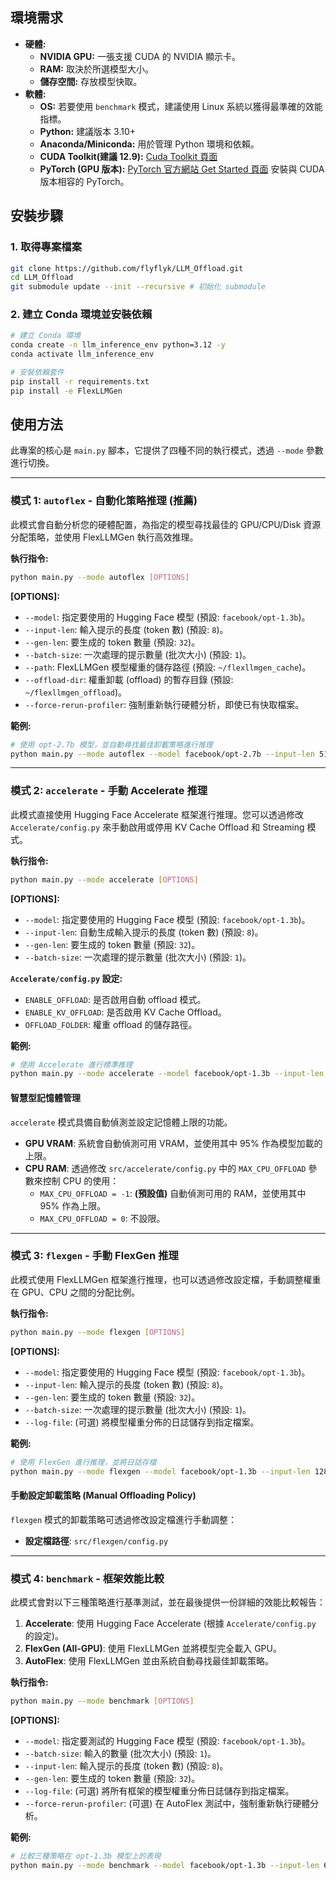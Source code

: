 ## 環境需求

*   **硬體:**
    *   **NVIDIA GPU:** 一張支援 CUDA 的 NVIDIA 顯示卡。
    *   **RAM:** 取決於所選模型大小。
    *   **儲存空間:** 存放模型快取。
*   **軟體:**
    *   **OS:** 若要使用 `benchmark` 模式，建議使用 Linux 系統以獲得最準確的效能指標。
    *   **Python:** 建議版本 3.10+
    *   **Anaconda/Miniconda:** 用於管理 Python 環境和依賴。
    *   **CUDA Toolkit(建議 12.9):** [Cuda Toolkit 頁面](https://developer.nvidia.com/cuda-toolkit-archive)
    *   **PyTorch (GPU 版本):** [PyTorch 官方網站 Get Started 頁面](https://pytorch.org/get-started/locally/) 安裝與 CUDA 版本相容的 PyTorch。

## 安裝步驟

### 1. 取得專案檔案

```bash
git clone https://github.com/flyflyk/LLM_Offload.git
cd LLM_Offload
git submodule update --init --recursive # 初始化 submodule
```

### 2. 建立 Conda 環境並安裝依賴

```bash
# 建立 Conda 環境
conda create -n llm_inference_env python=3.12 -y
conda activate llm_inference_env

# 安裝依賴套件
pip install -r requirements.txt
pip install -e FlexLLMGen
```

## 使用方法

此專案的核心是 `main.py` 腳本，它提供了四種不同的執行模式，透過 `--mode` 參數進行切換。

---

### 模式 1: `autoflex` - 自動化策略推理 (推薦)

此模式會自動分析您的硬體配置，為指定的模型尋找最佳的 GPU/CPU/Disk 資源分配策略，並使用 FlexLLMGen 執行高效推理。

**執行指令:**

```bash
python main.py --mode autoflex [OPTIONS]
```

**[OPTIONS]:**

*   `--model`: 指定要使用的 Hugging Face 模型 (預設: `facebook/opt-1.3b`)。
*   `--input-len`: 輸入提示的長度 (token 數) (預設: `8`)。
*   `--gen-len`: 要生成的 token 數量 (預設: `32`)。
*   `--batch-size`: 一次處理的提示數量 (批次大小) (預設: `1`)。
*   `--path`: FlexLLMGen 模型權重的儲存路徑 (預設: `~/flexllmgen_cache`)。
*   `--offload-dir`: 權重卸載 (offload) 的暫存目錄 (預設: `~/flexllmgen_offload`)。
*   `--force-rerun-profiler`: 強制重新執行硬體分析，即使已有快取檔案。

**範例:**

```bash
# 使用 opt-2.7b 模型，並自動尋找最佳卸載策略進行推理
python main.py --mode autoflex --model facebook/opt-2.7b --input-len 512 --gen-len 64 --batch-size 4
```

---

### 模式 2: `accelerate` - 手動 Accelerate 推理

此模式直接使用 Hugging Face Accelerate 框架進行推理。您可以透過修改 `Accelerate/config.py` 來手動啟用或停用 KV Cache Offload 和 Streaming 模式。

**執行指令:**

```bash
python main.py --mode accelerate [OPTIONS]
```

**[OPTIONS]:**

*   `--model`: 指定要使用的 Hugging Face 模型 (預設: `facebook/opt-1.3b`)。
*   `--input-len`: 自動生成輸入提示的長度 (token 數) (預設: `8`)。
*   `--gen-len`: 要生成的 token 數量 (預設: `32`)。
*   `--batch-size`: 一次處理的提示數量 (批次大小) (預設: `1`)。

**`Accelerate/config.py` 設定:**

*   `ENABLE_OFFLOAD`: 是否啟用自動 offload 模式。
*   `ENABLE_KV_OFFLOAD`: 是否啟用 KV Cache Offload。
*   `OFFLOAD_FOLDER`: 權重 offload 的儲存路徑。

**範例:**

```bash
# 使用 Accelerate 進行標準推理
python main.py --mode accelerate --model facebook/opt-1.3b --input-len 128 --gen-len 128 --batch-size 2
```

#### 智慧型記憶體管理

`accelerate` 模式具備自動偵測並設定記憶體上限的功能。

*   **GPU VRAM**: 系統會自動偵測可用 VRAM，並使用其中 95% 作為模型加載的上限。
*   **CPU RAM**: 透過修改 `src/accelerate/config.py` 中的 `MAX_CPU_OFFLOAD` 參數來控制 CPU 的使用：
    *   `MAX_CPU_OFFLOAD = -1`: **(預設值)** 自動偵測可用的 RAM，並使用其中 95% 作為上限。
    *   `MAX_CPU_OFFLOAD = 0`: 不設限。

---

### 模式 3: `flexgen` - 手動 FlexGen 推理

此模式使用 FlexLLMGen 框架進行推理，也可以透過修改設定檔，手動調整權重在 GPU、CPU 之間的分配比例。

**執行指令:**

```bash
python main.py --mode flexgen [OPTIONS]
```

**[OPTIONS]:**

*   `--model`: 指定要使用的 Hugging Face 模型 (預設: `facebook/opt-1.3b`)。
*   `--input-len`: 輸入提示的長度 (token 數) (預設: `8`)。
*   `--gen-len`: 要生成的 token 數量 (預設: `32`)。
*   `--batch-size`: 一次處理的提示數量 (批次大小) (預設: `1`)。
*   `--log-file`: (可選) 將模型權重分佈的日誌儲存到指定檔案。

**範例:**

```bash
# 使用 FlexGen 進行推理，並將日誌存檔
python main.py --mode flexgen --model facebook/opt-1.3b --input-len 128 --gen-len 128 --batch-size 2
```

#### 手動設定卸載策略 (Manual Offloading Policy)

`flexgen` 模式的卸載策略可透過修改設定檔進行手動調整：

*   **設定檔路徑**: `src/flexgen/config.py`

---

### 模式 4: `benchmark` - 框架效能比較

此模式會對以下三種策略進行基準測試，並在最後提供一份詳細的效能比較報告：

1.  **Accelerate**: 使用 Hugging Face Accelerate (根據 `Accelerate/config.py` 的設定)。
2.  **FlexGen (All-GPU)**: 使用 FlexLLMGen 並將模型完全載入 GPU。
3.  **AutoFlex**: 使用 FlexLLMGen 並由系統自動尋找最佳卸載策略。

**執行指令:**

```bash
python main.py --mode benchmark [OPTIONS]
```

**[OPTIONS]:**

*   `--model`: 指定要測試的 Hugging Face 模型 (預設: `facebook/opt-1.3b`)。
*   `--batch-size`: 輸入的數量 (批次大小) (預設: `1`)。
*   `--input-len`: 輸入提示的長度 (token 數) (預設: `8`)。
*   `--gen-len`: 要生成的 token 數量 (預設: `32`)。
*   `--log-file`: (可選) 將所有框架的模型權重分佈日誌儲存到指定檔案。
*   `--force-rerun-profiler`: (可選) 在 AutoFlex 測試中，強制重新執行硬體分析。

**範例:**

```bash
# 比較三種策略在 opt-1.3b 模型上的表現
python main.py --mode benchmark --model facebook/opt-1.3b --input-len 64 --gen-len 64 --batch-size 4
```
